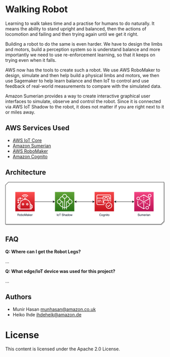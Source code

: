 # Walking Robot #

Learning to walk takes time and a practise for humans to do naturally. It means the ability to stand upright and balanced, then the actions of locomotion and failing and then trying again until we get it right.

Building a robot to do the same is even harder. We have to design the limbs and motors, build a perception system so is understand balance and more importantly we need to use re-enforcement learning, so that it keeps on trying even when it falls.

AWS now has the tools to create such a robot. We use AWS RoboMaker to design, simulate and then help build a physical limbs and motors, we then use Sagemaker to help learn balance and then IoT to control and use feedback of real-world measurements to compare with the simulated data. 

Amazon Sumerian provides a way to create interactive graphical user interfaces to simulate, observe and control the robot. Since it is connected via AWS IoT Shadow to the robot, it does not matter if you are right next to it or miles away.

## AWS Services Used ##
- [AWS IoT Core](https://aws.amazon.com/iot-core/)
- [Amazon Sumerian](https://aws.amazon.com/sumerian/)
- [AWS RoboMaker](https://aws.amazon.com/robomaker/)
- [Amazon Cognito](https://aws.amazon.com/cognito/)

## Architecture ##

![Architecture Diagram](./docs/Robot-Legs-Diagram.png)

## FAQ ##
__Q: Where can I get the Robot Legs?__

...

__Q: What edge/IoT device was used for this project?__

...

## Authors ##
- Munir Hasan munhasan@amazon.co.uk
- Heiko Ihde ihdeheik@amazon.de

# License #

This content is licensed under the Apache 2.0 License.
